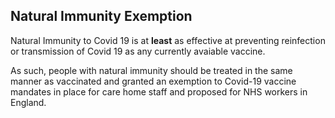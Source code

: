 
## Natural Immunity Exemption

Natural Immunity to Covid 19 is at **least** as effective at preventing reinfection or transmission of Covid 19 as any currently avaiable vaccine.

As such, people with natural immunity should be treated in the same manner as vaccinated and granted an exemption to Covid-19 vaccine mandates in place for care home staff and proposed for NHS workers in England.
